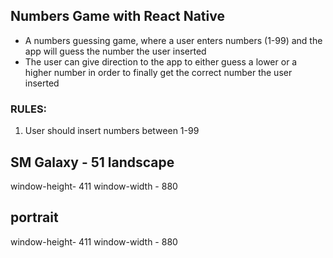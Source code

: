 ## Numbers Game with React Native
- A numbers guessing game, where a user enters numbers (1-99) and the app will guess the number the user inserted
- The user can give direction to the app to either guess a lower or a higher number in order to finally get the correct number the user inserted

### RULES:

1. User should insert numbers between 1-99


SM Galaxy - 51
landscape
---------
window-height- 411 
window-width - 880


portrait
---------
window-height- 411
window-width - 880
